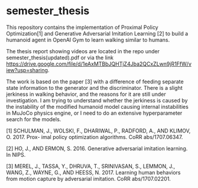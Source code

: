 # semester_thesis
This repository contains the implementation of Proximal Policy Optimization[1] and Generative Adversarial Imitation Learning [2] to build a humanoid agent in OpenAI Gym to learn walking similar to humans.

The thesis report showing videos are located in the repo under semester_thesis(updated).pdf or via the link https://drive.google.com/file/d/1eAxMTBbJQHTjZ4Jba2QCxZLwn9jR1FfW/view?usp=sharing.

The work is based on the paper [3] with a difference of feeding separate state information to the generator and the discriminator. There is a slight jerkiness in walking behavior, and the reasons for it are still under investigation. I am trying to understand whether the jerkiness is caused by the instability of the modified humanoid model causing internal instabilities in MuJoCo physics engine, or I need to do an extensive hyperparameter search for the models. 

[1] SCHULMAN, J., WOLSKI, F., DHARIWAL, P., RADFORD, A., AND KLIMOV, O. 2017. Prox- imal policy optimization algorithms. CoRR abs/1707.06347.

[2] HO, J., AND ERMON, S. 2016. Generative adversarial imitation learning. In NIPS.

[3] MEREL, J., TASSA, Y., DHRUVA, T., SRINIVASAN, S., LEMMON, J., WANG, Z., WAYNE, G., AND HEESS, N. 2017. Learning human behaviors from motion capture by adversarial imitation. CoRR abs/1707.02201.
